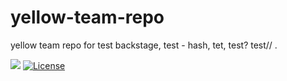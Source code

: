 # yellow-team-repo
yellow team repo for test backstage, test - hash, tet, test? test// .

<a href="https://"><img src="https://img.shields.io/badge/License-Apache%202.0-blue.svg)](https://opensource.org/licenses/Apache-2.0"/></a>
[![License](https://img.shields.io/badge/License-Apache%202.0-blue.svg)](https://opensource.org/licenses/Apache-2.0)
